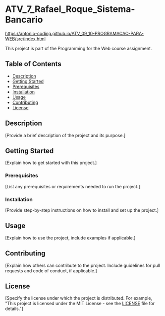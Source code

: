 # ATV_7_Rafael_Roque_Sistema-Bancario

https://antonio-coding.github.io/ATV_09_10-PROGRAMACAO-PARA-WEB/src/index.html

This project is part of the Programming for the Web course assignment.

## Table of Contents

- [Description](#description)
- [Getting Started](#getting-started)
- [Prerequisites](#prerequisites)
- [Installation](#installation)
- [Usage](#usage)
- [Contributing](#contributing)
- [License](#license)

## Description

[Provide a brief description of the project and its purpose.]

## Getting Started

[Explain how to get started with this project.]

### Prerequisites

[List any prerequisites or requirements needed to run the project.]

### Installation

[Provide step-by-step instructions on how to install and set up the project.]

## Usage

[Explain how to use the project, include examples if applicable.]

## Contributing

[Explain how others can contribute to the project. Include guidelines for pull requests and code of conduct, if applicable.]

## License

[Specify the license under which the project is distributed. For example, "This project is licensed under the MIT License - see the [LICENSE](LICENSE) file for details."]
